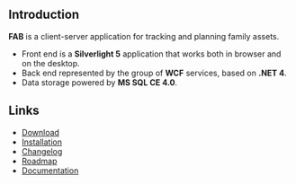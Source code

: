 Introduction
------------

**FAB** is a client-server application for tracking and planning family assets.

* Front end is a **Silverlight 5** application that works both in browser and on the desktop.
* Back end represented by the group of **WCF** services, based on **.NET 4**.
* Data storage powered by **MS SQL CE 4.0**.

Links
--------

* [Download](https://bitbucket.org/sevenate/fab/downloads)
* [Installation](https://bitbucket.org/sevenate/fab/wiki/Installation)
* [Changelog](https://bitbucket.org/sevenate/fab/wiki/Changelog)
* [Roadmap](https://bitbucket.org/sevenate/fab/wiki/Roadmap)
* [Documentation](https://bitbucket.org/sevenate/fab/wiki/Documentation)